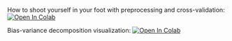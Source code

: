How to shoot yourself in your foot with preprocessing and cross-validation:
[![Open In Colab](https://colab.research.google.com/assets/colab-badge.svg)](https://colab.research.google.com/github/girafe-ai/ml-mipt/blob/basic_s20/week0_05_Bias_variance_and_CrossValidation/week0_05_Cross_validation_riddle.ipynb)

Bias-variance decomposition visualization:
[![Open In Colab](https://colab.research.google.com/assets/colab-badge.svg)](https://colab.research.google.com/github/girafe-ai/ml-mipt/blob/basic_s20/week0_05_Bias_variance_and_CrossValidation/week0_05_BiasVariance.ipynb)
